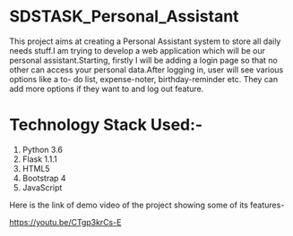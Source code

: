 # SDSTASK_Personal_Assistant
This project aims at creating a Personal Assistant system to store all daily needs stuff.I am trying to develop a web application which will be our personal assistant.Starting, firstly I will be adding a login page so that no other can access your personal data.After logging in, user will see various options like a to- do list, expense-noter, birthday-reminder etc. They can add more options if they want to and log out feature.

# Technology Stack Used:-
1. Python 3.6
2. Flask 1.1.1
3. HTML5
4. Bootstrap 4
5. JavaScript


Here is the link of demo video of the project showing some of its features-

https://youtu.be/CTgp3krCs-E
